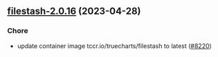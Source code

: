 

## [filestash-2.0.16](https://github.com/truecharts/charts/compare/filestash-2.0.15...filestash-2.0.16) (2023-04-28)

### Chore

- update container image tccr.io/truecharts/filestash to latest ([#8220](https://github.com/truecharts/charts/issues/8220))
  
  